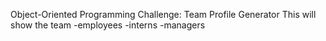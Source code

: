 Object-Oriented Programming Challenge: Team Profile Generator
This will show the team
-employees
-interns
-managers

